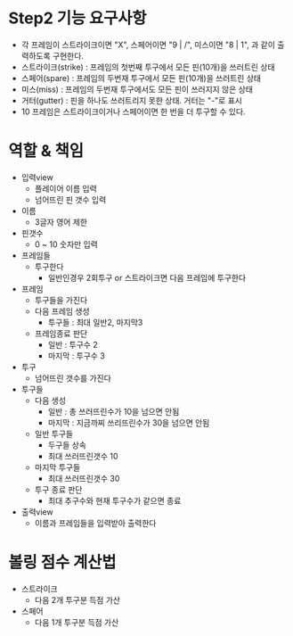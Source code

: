 # Step2 기능 요구사항
- 각 프레임이 스트라이크이면 "X", 스페어이면 "9 | /", 미스이면 "8 | 1", 과 같이 출력하도록 구현한다.
- 스트라이크(strike) : 프레임의 첫번째 투구에서 모든 핀(10개)을 쓰러트린 상태
- 스페어(spare) : 프레임의 두번재 투구에서 모든 핀(10개)을 쓰러트린 상태
- 미스(miss) : 프레임의 두번재 투구에서도 모든 핀이 쓰러지지 않은 상태
- 거터(gutter) : 핀을 하나도 쓰러트리지 못한 상태. 거터는 "-"로 표시
- 10 프레임은 스트라이크이거나 스페어이면 한 번을 더 투구할 수 있다.

# 역할 & 책임
- 입력view
  - 플레이어 이름 입력
  - 넘어뜨린 핀 갯수 입력
- 이름
  - 3글자 영어 제한
- 핀갯수
  - 0 ~ 10 숫자만 입력
- 프레임들
  - 투구한다
    - 일반인경우 2회투구 or 스트라이크면 다음 프레임에 투구한다
- 프레임
  - 투구들을 가진다
  - 다음 프레임 생성
    - 투구들 : 최대 일반2, 마지막3
  - 프레임종료 판단
    - 일반 : 투구수 2
    - 마지막 : 투구수 3
- 투구
  - 넘어뜨린 갯수를 가진다
- 투구들
  - 다음 생성
    - 일반 : 총 쓰러뜨린수가 10을 넘으면 안됨 
    - 마지막 : 지금까찌 쓰리뜨린수가 30을 넘으면 안됨
  - 일반 투구들
    - 두구들 상속
    - 최대 쓰러뜨린갯수 10
  - 마지막 투구들
    - 최대 쓰러뜨린갯수 30
  - 투구 종료 판단
    - 최대 추구수와 현재 투구수가 같으면 종료
- 출력view
  - 이름과 프레임들을 입력받아 출력한다

# 볼링 점수 계산법
- 스트라이크
  - 다음 2개 투구분 득점 가산
- 스페어
  - 다음 1개 투구분 득점 가산
